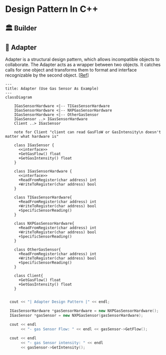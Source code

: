 # Design Pattern In C++

## 🏛️ Builder

## 🔌 Adapter

Adapter is a structural design pattern, which allows incompatible objects to collaborate.
The Adapter acts as a wrapper between two objects. It catches calls for one object and transforms them to format and interface recognizable by the second object. [[Ref](https://refactoring.guru/design-patterns/adapter/cpp/example#example-1)]

```mermaid
---
title: Adapter (Use Gas Sensor As Example)
---
classDiagram

    IGasSensorHardware <|-- TIGasSensorHardware
    IGasSensorHardware <|-- NXPGasSensorHardware
    IGasSensorHardware <|-- OtherGasSensor
    IGasSensor ..> IGasSensorHardware
    Client ..> IGasSensor

    note for Client "client can read GasFloW or GasIntensity\n doesn't matter what hardware is"

    class IGasSensor {
      <<interface>>
      +GetGasFlow() float
      +GetGasIntensity() float
    }

    class IGasSensorHardware {
      <<interface>>
      +ReadFromRegister(char address) int
      +WriteToRegister(char address) bool
    }

    class TIGasSensorHardware{
      +ReadFromRegister(char address) int
      +WriteToRegister(char address) bool
      +SpecificSensorReading() 
    }

    class NXPGasSensorHardware{
      +ReadFromRegister(char address) int
      +WriteToRegister(char address) bool
      +SpecificSensorReading() 
    }

    class OtherGasSensor{
      +ReadFromRegister(char address) int
      +WriteToRegister(char address) bool
      +SpecificSensorReading() 
    }

    class Client{
      +GetGasFlow() float
      +GetGasIntensity() float
    }

```
```cpp

  cout << "| Adapter Design Pattern |" << endl;

  IGasSensorHardware *gasSensorHardware = new NXPGasSensorHardware();
  IGasSensor *gasSensor = new NXPGasSensor(gasSensorHardware);

  cout << endl
       << "- gas Sensor Flow: " << endl << gasSensor->GetFlow();

  cout << endl
       << "- gas Sensor intensity: " << endl
       << gasSensor->GetIntensity();
```
